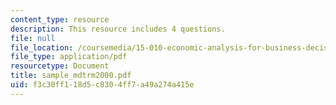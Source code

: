 ```yaml
---
content_type: resource
description: This resource includes 4 questions.
file: null
file_location: /coursemedia/15-010-economic-analysis-for-business-decisions-fall-2004/f3c30ff118d5c8304ff7a49a274a415e_sample_mdtrm2000.pdf
file_type: application/pdf
resourcetype: Document
title: sample_mdtrm2000.pdf
uid: f3c30ff1-18d5-c830-4ff7-a49a274a415e
---
```

